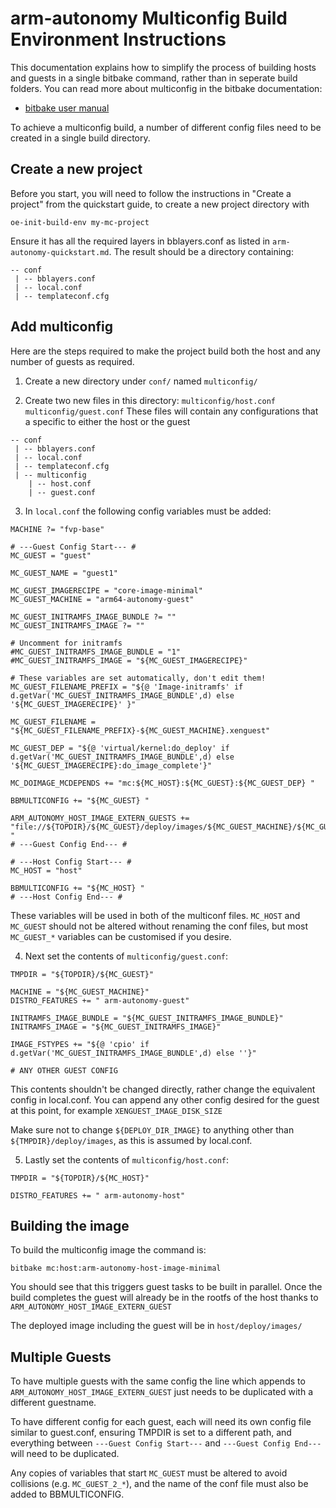 arm-autonomy Multiconfig Build Environment Instructions
==================

This documentation explains how to simplify the process of building hosts
and guests in a single bitbake command, rather than in seperate build
folders. You can read more about multiconfig in the bitbake documentation:

 - [bitbake user manual](https://www.yoctoproject.org/docs/latest/bitbake-user-manual/bitbake-user-manual.html)

To achieve a multiconfig build, a number of different config files need to
be created in a single build directory.

Create a new project
----------------

Before you start, you will need to follow the instructions in
"Create a project" from the quickstart guide, to create a new project
directory with
  ```
  oe-init-build-env my-mc-project
  ```
Ensure it has all the required layers in bblayers.conf as listed in
`arm-autonomy-quickstart.md`. The result should be a directory containing:

```
-- conf
 | -- bblayers.conf
 | -- local.conf
 | -- templateconf.cfg
```

Add multiconfig
----------------

Here are the steps required to make the project build both the host and any
number of guests as required.

1. Create a new directory under `conf/` named `multiconfig/`

2. Create two new files in this directory:
`multiconfig/host.conf`
`multiconfig/guest.conf`
These files will contain any configurations that a specific to either the
host or the guest

```
-- conf
 | -- bblayers.conf
 | -- local.conf
 | -- templateconf.cfg
 | -- multiconfig
    | -- host.conf
    | -- guest.conf
```

3. In `local.conf` the following config variables must be added:

```
MACHINE ?= "fvp-base"

# ---Guest Config Start--- #
MC_GUEST = "guest"

MC_GUEST_NAME = "guest1"

MC_GUEST_IMAGERECIPE = "core-image-minimal"
MC_GUEST_MACHINE = "arm64-autonomy-guest"

MC_GUEST_INITRAMFS_IMAGE_BUNDLE ?= ""
MC_GUEST_INITRAMFS_IMAGE ?= ""

# Uncomment for initramfs
#MC_GUEST_INITRAMFS_IMAGE_BUNDLE = "1"
#MC_GUEST_INITRAMFS_IMAGE = "${MC_GUEST_IMAGERECIPE}"

# These variables are set automatically, don't edit them!
MC_GUEST_FILENAME_PREFIX = "${@ 'Image-initramfs' if d.getVar('MC_GUEST_INITRAMFS_IMAGE_BUNDLE',d) else '${MC_GUEST_IMAGERECIPE}' }"

MC_GUEST_FILENAME = "${MC_GUEST_FILENAME_PREFIX}-${MC_GUEST_MACHINE}.xenguest"

MC_GUEST_DEP = "${@ 'virtual/kernel:do_deploy' if d.getVar('MC_GUEST_INITRAMFS_IMAGE_BUNDLE',d) else '${MC_GUEST_IMAGERECIPE}:do_image_complete'}"

MC_DOIMAGE_MCDEPENDS += "mc:${MC_HOST}:${MC_GUEST}:${MC_GUEST_DEP} "

BBMULTICONFIG += "${MC_GUEST} "

ARM_AUTONOMY_HOST_IMAGE_EXTERN_GUESTS += "file://${TOPDIR}/${MC_GUEST}/deploy/images/${MC_GUEST_MACHINE}/${MC_GUEST_FILENAME};guestname=${MC_GUEST_NAME} "
# ---Guest Config End--- #

# ---Host Config Start--- #
MC_HOST = "host"

BBMULTICONFIG += "${MC_HOST} "
# ---Host Config End--- #
```

These variables will be used in both of the multiconf files. `MC_HOST` and
`MC_GUEST` should not be altered without renaming the conf files, but most
`MC_GUEST_*` variables can be customised if you desire.

4. Next set the contents of `multiconfig/guest.conf`:

```
TMPDIR = "${TOPDIR}/${MC_GUEST}"

MACHINE = "${MC_GUEST_MACHINE}"
DISTRO_FEATURES += " arm-autonomy-guest"

INITRAMFS_IMAGE_BUNDLE = "${MC_GUEST_INITRAMFS_IMAGE_BUNDLE}"
INITRAMFS_IMAGE = "${MC_GUEST_INITRAMFS_IMAGE}"

IMAGE_FSTYPES += "${@ 'cpio' if d.getVar('MC_GUEST_INITRAMFS_IMAGE_BUNDLE',d) else ''}"

# ANY OTHER GUEST CONFIG
```

This contents shouldn't be changed directly, rather change the equivalent
config in local.conf. You can append any other config desired for the
guest at this point, for example `XENGUEST_IMAGE_DISK_SIZE`

Make sure not to change `${DEPLOY_DIR_IMAGE}` to anything other than
`${TMPDIR}/deploy/images`, as this is assumed by local.conf.

5. Lastly set the contents of `multiconfig/host.conf`:

```
TMPDIR = "${TOPDIR}/${MC_HOST}"

DISTRO_FEATURES += " arm-autonomy-host"
```

Building the image
----------------

To build the multiconfig image the command is:
```
bitbake mc:host:arm-autonomy-host-image-minimal
```

You should see that this triggers guest tasks to be built in
parallel. Once the build completes the guest will already be in the
rootfs of the host thanks to `ARM_AUTONOMY_HOST_IMAGE_EXTERN_GUEST`

The deployed image including the guest will be in `host/deploy/images/`


Multiple Guests
----------------

To have multiple guests with the same config the line which appends to
`ARM_AUTONOMY_HOST_IMAGE_EXTERN_GUEST` just needs to be duplicated with
a different guestname.

To have different config for each guest, each will need its own config
file similar to guest.conf, ensuring TMPDIR is set to a different path,
and everything between `---Guest Config Start---` and
`---Guest Config End---` will need to be duplicated.

Any copies of variables that start `MC_GUEST` must be altered to avoid
collisions (e.g. `MC_GUEST_2_*`), and the name of the conf file must also
be added to BBMULTICONFIG.
